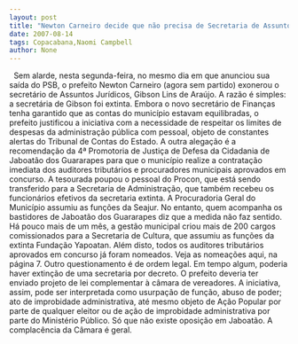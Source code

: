 ```yaml
---
layout: post
title: "Newton Carneiro decide que não precisa de Secretaria de Assuntos Jurídicos e acaba com a pasta"
date: 2007-08-14
tags: Copacabana,Naomi Campbell
author: None
---
```

&nbsp;
Sem alarde, nesta segunda-feira, no mesmo dia em que anunciou sua sa&iacute;da do PSB, o prefeito Newton Carneiro (agora sem partido) exonerou o secret&aacute;rio de Assuntos Jur&iacute;dicos, Gibson Lins de Ara&uacute;jo. A raz&atilde;o &eacute; simples: a secret&aacute;ria de Gibson foi extinta.
Embora o novo secret&aacute;rio de Finan&ccedil;as tenha garantido que as contas do munic&iacute;pio estavam equilibradas, o prefeito justificou a iniciativa com a necessidade de respeitar os limites de despesas da administra&ccedil;&atilde;o p&uacute;blica com pessoal, objeto de constantes alertas do Tribunal de Contas do Estado.
A outra alega&ccedil;&atilde;o &eacute; a recomenda&ccedil;&atilde;o da 4&ordf; Promotoria de Justi&ccedil;a de Defesa da Cidadania de Jaboat&atilde;o dos Guararapes para que o munic&iacute;pio realize a contrata&ccedil;&atilde;o imediata dos auditores tribut&aacute;rios e procuradores municipais aprovados em concurso. A tesourada poupou o pessoal do Procon, que est&aacute; sendo transferido para a Secretaria de Administra&ccedil;&atilde;o, que tamb&eacute;m recebeu os funcion&aacute;rios efetivos da secretaria extinta.
A Procuradoria Geral do Munic&iacute;pio assumiu as fun&ccedil;&otilde;es da Seajur.
No entanto, quem acompanha os bastidores de Jaboat&atilde;o dos Guararapes diz que a medida n&atilde;o faz sentido.
H&aacute; pouco mais de um m&ecirc;s, a gest&atilde;o municipal criou mais de 200 cargos comissionados para a Secretaria de Cultura, que assumiu as fun&ccedil;&otilde;es da extinta Funda&ccedil;&atilde;o Yapoatan. Al&eacute;m disto, todos os auditores tribut&aacute;rios aprovados em concurso j&aacute; foram nomeados. Veja as nomea&ccedil;&otilde;es aqui, na p&aacute;gina 7.
Outro questionamento &eacute; de ordem legal. Em tempo algum, poderia haver extin&ccedil;&atilde;o de uma secretaria por decreto. O prefeito deveria ter enviado projeto de lei complementar &agrave; c&acirc;mara de vereadores. A iniciativa, assim, pode ser interpretada como usurpa&ccedil;&atilde;o de fun&ccedil;&atilde;o, abuso de poder; ato de improbidade administrativa, at&eacute; mesmo objeto de A&ccedil;&atilde;o Popular por parte de qualquer eleitor ou de a&ccedil;&atilde;o de improbidade administrativa por parte do Minist&eacute;rio P&uacute;blico. S&oacute; que n&atilde;o existe oposi&ccedil;&atilde;o em Jaboat&atilde;o. A complac&ecirc;ncia da C&acirc;mara &eacute; geral.
&nbsp; 